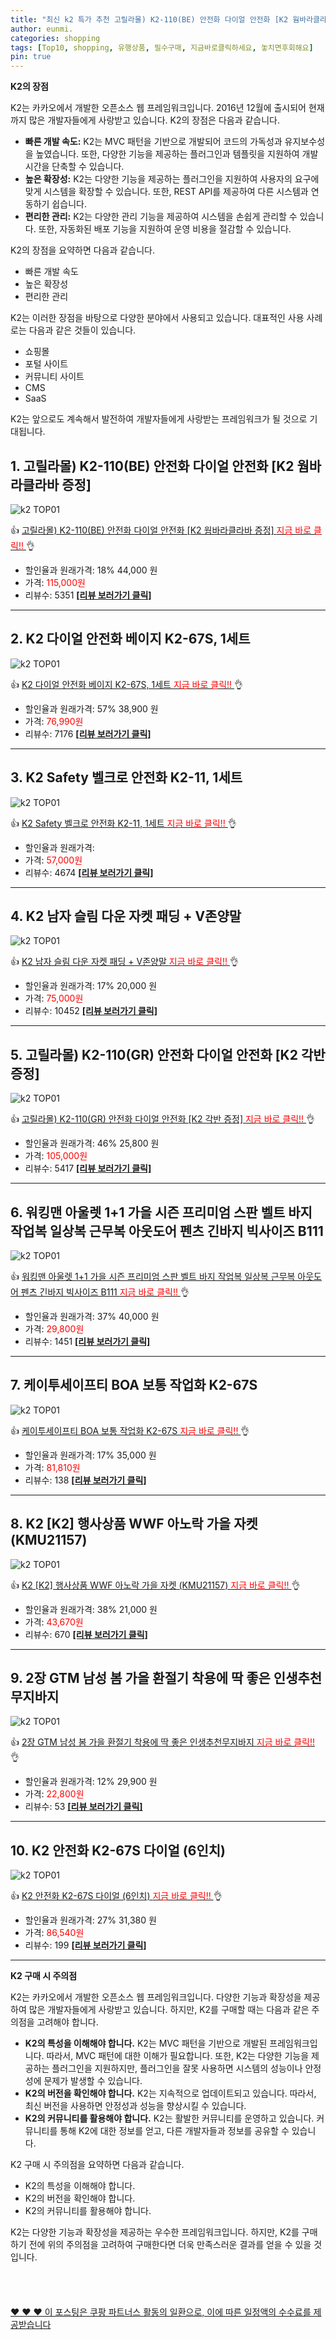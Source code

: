 ```yaml
---
title: "최신 k2 특가 추천 고릴라몰) K2-110(BE) 안전화 다이얼 안전화 [K2 웜바라클라바 증정] 비교 장점"
author: eunmi.
categories: shopping
tags: [Top10, shopping, 유행상품, 필수구매, 지금바로클릭하세요, 놓치면후회해요]
pin: true
---
```

**K2의 장점**

K2는 카카오에서 개발한 오픈소스 웹 프레임워크입니다. 2016년 12월에 출시되어 현재까지 많은 개발자들에게 사랑받고 있습니다. K2의 장점은 다음과 같습니다.

* **빠른 개발 속도:** K2는 MVC 패턴을 기반으로 개발되어 코드의 가독성과 유지보수성을 높였습니다. 또한, 다양한 기능을 제공하는 플러그인과 템플릿을 지원하여 개발 시간을 단축할 수 있습니다.
* **높은 확장성:** K2는 다양한 기능을 제공하는 플러그인을 지원하여 사용자의 요구에 맞게 시스템을 확장할 수 있습니다. 또한, REST API를 제공하여 다른 시스템과 연동하기 쉽습니다.
* **편리한 관리:** K2는 다양한 관리 기능을 제공하여 시스템을 손쉽게 관리할 수 있습니다. 또한, 자동화된 배포 기능을 지원하여 운영 비용을 절감할 수 있습니다.

K2의 장점을 요약하면 다음과 같습니다.

* 빠른 개발 속도
* 높은 확장성
* 편리한 관리

K2는 이러한 장점을 바탕으로 다양한 분야에서 사용되고 있습니다. 대표적인 사용 사례로는 다음과 같은 것들이 있습니다.

* 쇼핑몰
* 포털 사이트
* 커뮤니티 사이트
* CMS
* SaaS

K2는 앞으로도 계속해서 발전하여 개발자들에게 사랑받는 프레임워크가 될 것으로 기대됩니다.

   

## 1. 고릴라몰) K2-110(BE) 안전화 다이얼 안전화 [K2 웜바라클라바 증정]

![k2 TOP01](https://thumbnail7.coupangcdn.com/thumbnails/remote/230x230ex/image/vendor_inventory/67ec/dda215ff921338f2d7e8aef6d14420aad0a6f5a5670c168116bc9281de6b.jpg)


👍 [고릴라몰) K2-110(BE) 안전화 다이얼 안전화 [K2 웜바라클라바 증정] <font color=red> 지금 바로 클릭!! </font> ](https://link.coupang.com/re/AFFSDP?lptag=AF3617701&subid=GithubCoopas&pageKey=7664651698&traceid=V0-153&itemId=20429064871&vendorItemId=87510248616) 👌 


- 할인율과 원래가격: 18%  44,000   원
- 가격: <span style='color:red'>115,000원</span>
- 리뷰수: 5351  [**[리뷰 보러가기 클릭]**](https://link.coupang.com/re/AFFSDP?lptag=AF3617701&subid=GithubCoopas&pageKey=7664651698&traceid=V0-153&itemId=20429064871&vendorItemId=87510248616)

---


   

## 2. K2 다이얼 안전화 베이지 K2-67S, 1세트

![k2 TOP01](https://thumbnail6.coupangcdn.com/thumbnails/remote/230x230ex/image/retail/images/2023/03/10/15/2/c26217bf-5fc5-4591-9b7a-db48b4ca1b95.jpg)


👍 [K2 다이얼 안전화 베이지 K2-67S, 1세트 <font color=red> 지금 바로 클릭!! </font> ](https://link.coupang.com/re/AFFSDP?lptag=AF3617701&subid=GithubCoopas&pageKey=7188479078&traceid=V0-153&itemId=18144221257&vendorItemId=85294616324) 👌 


- 할인율과 원래가격: 57%  38,900   원
- 가격: <span style='color:red'>76,990원</span>
- 리뷰수: 7176  [**[리뷰 보러가기 클릭]**](https://link.coupang.com/re/AFFSDP?lptag=AF3617701&subid=GithubCoopas&pageKey=7188479078&traceid=V0-153&itemId=18144221257&vendorItemId=85294616324)

---


   

## 3. K2 Safety 벨크로 안전화 K2-11, 1세트

![k2 TOP01](https://thumbnail7.coupangcdn.com/thumbnails/remote/230x230ex/image/vendor_inventory/d49d/7c1ed01639d3ccb5e37435177315832c183789a6c611d20639bb4fd7dcba.png)


👍 [K2 Safety 벨크로 안전화 K2-11, 1세트 <font color=red> 지금 바로 클릭!! </font> ](https://link.coupang.com/re/AFFSDP?lptag=AF3617701&subid=GithubCoopas&pageKey=67527660&traceid=V0-153&itemId=225825828&vendorItemId=79838567032) 👌 


- 할인율과 원래가격: 
- 가격: <span style='color:red'>57,000원</span>
- 리뷰수: 4674  [**[리뷰 보러가기 클릭]**](https://link.coupang.com/re/AFFSDP?lptag=AF3617701&subid=GithubCoopas&pageKey=67527660&traceid=V0-153&itemId=225825828&vendorItemId=79838567032)

---


   

## 4. K2 남자 슬림 다운 자켓 패딩 + V존양말

![k2 TOP01](https://thumbnail8.coupangcdn.com/thumbnails/remote/230x230ex/image/vendor_inventory/5108/f5b99ffab2e8de87e9ec14fb6770695e7c2eb283ad668d71ac9fa0f9ef3e.jpg)


👍 [K2 남자 슬림 다운 자켓 패딩 + V존양말 <font color=red> 지금 바로 클릭!! </font> ](https://link.coupang.com/re/AFFSDP?lptag=AF3617701&subid=GithubCoopas&pageKey=6140718171&traceid=V0-153&itemId=11777234418&vendorItemId=79050891029) 👌 


- 할인율과 원래가격: 17%  20,000   원
- 가격: <span style='color:red'>75,000원</span>
- 리뷰수: 10452  [**[리뷰 보러가기 클릭]**](https://link.coupang.com/re/AFFSDP?lptag=AF3617701&subid=GithubCoopas&pageKey=6140718171&traceid=V0-153&itemId=11777234418&vendorItemId=79050891029)

---


   

## 5. 고릴라몰) K2-110(GR) 안전화 다이얼 안전화 [K2 각반 증정]

![k2 TOP01](https://thumbnail6.coupangcdn.com/thumbnails/remote/230x230ex/image/vendor_inventory/0a56/076c8db4aaef7995764906929ac00bbaf17ce00ed2a04451e156ac83f965.jpg)


👍 [고릴라몰) K2-110(GR) 안전화 다이얼 안전화 [K2 각반 증정] <font color=red> 지금 바로 클릭!! </font> ](https://link.coupang.com/re/AFFSDP?lptag=AF3617701&subid=GithubCoopas&pageKey=6901993052&traceid=V0-153&itemId=16603518945&vendorItemId=83788403496) 👌 


- 할인율과 원래가격: 46%  25,800   원
- 가격: <span style='color:red'>105,000원</span>
- 리뷰수: 5417  [**[리뷰 보러가기 클릭]**](https://link.coupang.com/re/AFFSDP?lptag=AF3617701&subid=GithubCoopas&pageKey=6901993052&traceid=V0-153&itemId=16603518945&vendorItemId=83788403496)

---


   

## 6. 워킹맨 아울렛 1+1 가을 시즌 프리미엄 스판 벨트 바지 작업복 일상복 근무복 아웃도어 펜츠 긴바지 빅사이즈 B111

![k2 TOP01](https://thumbnail10.coupangcdn.com/thumbnails/remote/230x230ex/image/vendor_inventory/f550/0f4bfc6aa712b372a20f534e4e820ead8c6e348ca091208d4c17f3d21b75.jpg)


👍 [워킹맨 아울렛 1+1 가을 시즌 프리미엄 스판 벨트 바지 작업복 일상복 근무복 아웃도어 펜츠 긴바지 빅사이즈 B111 <font color=red> 지금 바로 클릭!! </font> ](https://link.coupang.com/re/AFFSDP?lptag=AF3617701&subid=GithubCoopas&pageKey=7546086055&traceid=V0-153&itemId=19848362467&vendorItemId=85362705110) 👌 


- 할인율과 원래가격: 37%  40,000   원
- 가격: <span style='color:red'>29,800원</span>
- 리뷰수: 1451  [**[리뷰 보러가기 클릭]**](https://link.coupang.com/re/AFFSDP?lptag=AF3617701&subid=GithubCoopas&pageKey=7546086055&traceid=V0-153&itemId=19848362467&vendorItemId=85362705110)

---


   

## 7. 케이투세이프티 BOA 보통 작업화 K2-67S

![k2 TOP01](https://thumbnail6.coupangcdn.com/thumbnails/remote/230x230ex/image/retail/images/2023/05/19/15/7/c214a642-99ee-40a5-ab44-2dfeeefedb4a.png)


👍 [케이투세이프티 BOA 보통 작업화 K2-67S <font color=red> 지금 바로 클릭!! </font> ](https://link.coupang.com/re/AFFSDP?lptag=AF3617701&subid=GithubCoopas&pageKey=7345399663&traceid=V0-153&itemId=18889401971&vendorItemId=86017541409) 👌 


- 할인율과 원래가격: 17%  35,000   원
- 가격: <span style='color:red'>81,810원</span>
- 리뷰수: 138  [**[리뷰 보러가기 클릭]**](https://link.coupang.com/re/AFFSDP?lptag=AF3617701&subid=GithubCoopas&pageKey=7345399663&traceid=V0-153&itemId=18889401971&vendorItemId=86017541409)

---


   

## 8. K2 [K2] 행사상품 WWF 아노락 가을 자켓 (KMU21157)

![k2 TOP01](https://thumbnail10.coupangcdn.com/thumbnails/remote/230x230ex/image/vendor_inventory/5a50/ac5ff38ac57da30bc3c2e55053073cdcd1b670dbae7640c8e51ee4db307a.jpg)


👍 [K2 [K2] 행사상품 WWF 아노락 가을 자켓 (KMU21157) <font color=red> 지금 바로 클릭!! </font> ](https://link.coupang.com/re/AFFSDP?lptag=AF3617701&subid=GithubCoopas&pageKey=7561932636&traceid=V0-153&itemId=19924349801&vendorItemId=87024015018) 👌 


- 할인율과 원래가격: 38%  21,000   원
- 가격: <span style='color:red'>43,670원</span>
- 리뷰수: 670  [**[리뷰 보러가기 클릭]**](https://link.coupang.com/re/AFFSDP?lptag=AF3617701&subid=GithubCoopas&pageKey=7561932636&traceid=V0-153&itemId=19924349801&vendorItemId=87024015018)

---


   

## 9. 2장 GTM 남성 봄 가을 환절기 착용에 딱 좋은 인생추천무지바지

![k2 TOP01](https://thumbnail7.coupangcdn.com/thumbnails/remote/230x230ex/image/vendor_inventory/815c/b885c93fd486fd16da1af84a81d766770a2af75b4ca2ca2158e408516352.jpg)


👍 [2장 GTM 남성 봄 가을 환절기 착용에 딱 좋은 인생추천무지바지 <font color=red> 지금 바로 클릭!! </font> ](https://link.coupang.com/re/AFFSDP?lptag=AF3617701&subid=GithubCoopas&pageKey=310725066&traceid=V0-153&itemId=979960995&vendorItemId=86960588415) 👌 


- 할인율과 원래가격: 12%  29,900   원
- 가격: <span style='color:red'>22,800원</span>
- 리뷰수: 53  [**[리뷰 보러가기 클릭]**](https://link.coupang.com/re/AFFSDP?lptag=AF3617701&subid=GithubCoopas&pageKey=310725066&traceid=V0-153&itemId=979960995&vendorItemId=86960588415)

---


   

## 10. K2 안전화 K2-67S 다이얼 (6인치)

![k2 TOP01](https://thumbnail7.coupangcdn.com/thumbnails/remote/230x230ex/image/vendor_inventory/95be/51c8558ebb115b25187cbb996bf29b9cdfa931573224ddb7f94b4e86b716.png)


👍 [K2 안전화 K2-67S 다이얼 (6인치) <font color=red> 지금 바로 클릭!! </font> ](https://link.coupang.com/re/AFFSDP?lptag=AF3617701&subid=GithubCoopas&pageKey=6197502525&traceid=V0-153&itemId=12275373919&vendorItemId=87040935985) 👌 


- 할인율과 원래가격: 27%  31,380   원
- 가격: <span style='color:red'>86,540원</span>
- 리뷰수: 199  [**[리뷰 보러가기 클릭]**](https://link.coupang.com/re/AFFSDP?lptag=AF3617701&subid=GithubCoopas&pageKey=6197502525&traceid=V0-153&itemId=12275373919&vendorItemId=87040935985)

---
**K2 구매 시 주의점**

K2는 카카오에서 개발한 오픈소스 웹 프레임워크입니다. 다양한 기능과 확장성을 제공하여 많은 개발자들에게 사랑받고 있습니다. 하지만, K2를 구매할 때는 다음과 같은 주의점을 고려해야 합니다.

* **K2의 특성을 이해해야 합니다.** K2는 MVC 패턴을 기반으로 개발된 프레임워크입니다. 따라서, MVC 패턴에 대한 이해가 필요합니다. 또한, K2는 다양한 기능을 제공하는 플러그인을 지원하지만, 플러그인을 잘못 사용하면 시스템의 성능이나 안정성에 문제가 발생할 수 있습니다.
* **K2의 버전을 확인해야 합니다.** K2는 지속적으로 업데이트되고 있습니다. 따라서, 최신 버전을 사용하면 안정성과 성능을 향상시킬 수 있습니다.
* **K2의 커뮤니티를 활용해야 합니다.** K2는 활발한 커뮤니티를 운영하고 있습니다. 커뮤니티를 통해 K2에 대한 정보를 얻고, 다른 개발자들과 정보를 공유할 수 있습니다.

K2 구매 시 주의점을 요약하면 다음과 같습니다.

* K2의 특성을 이해해야 합니다.
* K2의 버전을 확인해야 합니다.
* K2의 커뮤니티를 활용해야 합니다.

K2는 다양한 기능과 확장성을 제공하는 우수한 프레임워크입니다. 하지만, K2를 구매하기 전에 위의 주의점을 고려하여 구매한다면 더욱 만족스러운 결과를 얻을 수 있을 것입니다.<br><br><br><br><br> [ ❤ ❤ ❤ 이 포스팅은 쿠팡 파트너스 활동의 일환으로, 이에 따른 일정액의 수수료를 제공받습니다](https://link.coupang.com/a/bcEFyh)